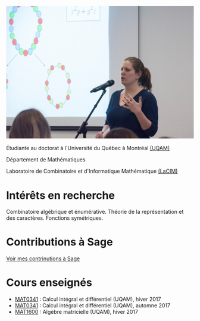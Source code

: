 
![photo](photo.jpg)

Étudiante au doctorat à l'Université du Québec à Montréal [(UQAM)](https://math.uqam.ca/)

Département de Mathématiques 

Laboratoire de Combinatoire et d'Informatique Mathématique [(LaCIM)](http://lacim.uqam.ca/)

# Intérêts en recherche

Combinatoire algébrique et énumérative. Théorie de la représentation et des caractères. Fonctions symétriques. 

# Contributions à Sage 
[Voir mes contrinutions à Sage](sage.md)

# Cours enseignés 
- [MAT0341](https://etudier.uqam.ca/cours?sigle=MAT0341) : Calcul intégral et différentiel (UQAM), hiver 2017
- [MAT0341](https://etudier.uqam.ca/cours?sigle=MAT0341) : Calcul intégral et différentiel (UQAM), automne 2017
- [MAT1600](https://etudier.uqam.ca/cours?sigle=MAT1600) : Algèbre matricielle (UQAM), hiver 2017
